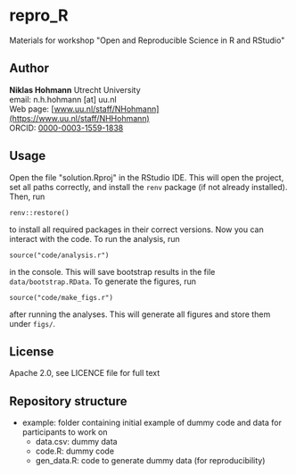 # repro_R

Materials for workshop "Open and Reproducible Science in R and RStudio"

## Author

__Niklas Hohmann__
Utrecht University  
email: n.h.hohmann [at] uu.nl  
Web page: [www.uu.nl/staff/NHohmann](https://www.uu.nl/staff/NHHohmann)  
ORCID: [0000-0003-1559-1838](https://orcid.org/0000-0003-1559-1838)

## Usage

Open the file "solution.Rproj" in the RStudio IDE. This will open the project, set all paths correctly, and install the `renv` package (if not already installed).
Then, run

```{r}
renv::restore()
```

to install all required packages in their correct versions. Now you can interact with the code. To run the analysis, run

```{r}
source("code/analysis.r")
```

in the console. This will save bootstrap results in the file `data/bootstrap.RData`. To generate the figures, run

```{r}
source("code/make_figs.r")
```

after running the analyses. This will generate all figures and store them under `figs/`.

## License

Apache 2.0, see LICENCE file for full text

## Repository structure

* example: folder containing initial example of dummy code and data for participants to work on
  * data.csv: dummy data
  * code.R: dummy code
  * gen_data.R: code to generate dummy data (for reproducibility)

